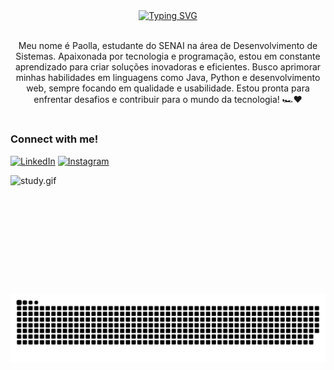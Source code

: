 <div align="center">
  <a href="https://git.io/typing-svg">
    <img src="https://readme-typing-svg.demolab.com?font=Fira+Code&weight=500&size=22&pause=1000&color=00b89f&center=true&vCenter=true&random=false&width=524&lines=%E2%8A%B9+Welcome+to+my+profile!+%CB%99%E1%B5%95%CB%99+%E2%8A%B9+" alt="Typing SVG">
  </a>
</div>

<img align="center" alt="" src="./src/header-gif.gif">



<p align="center">
  Meu nome é Paolla, estudante do SENAI na área de Desenvolvimento de Sistemas. Apaixonada por tecnologia e programação, estou em constante aprendizado para criar soluções inovadoras e eficientes. Busco aprimorar minhas habilidades em linguagens como Java, Python e desenvolvimento web, sempre focando em qualidade e usabilidade. Estou pronta para enfrentar desafios e contribuir para o mundo da tecnologia! 🏎️❤️
  
#

<img align="right" alt="" height="190px" src="./src/study.gif">

<h3 align="left">Connect with me!</h3>


[![LinkedIn](https://img.shields.io/badge/-LinkedIn-000?style=for-the-badge&logo=linkedin&logoColor=00b89f&color:FFF)](https:https://www.linkedin.com/in/paolla-paula-veronez-525441352/)
[![Instagram](https://img.shields.io/badge/-Instagram-000?style=for-the-badge&logo=instagram&logoColor=00b89f&color:FFF)](https://www.instagram.com/paolla_veronez5/)

<img data-target="animated-image.replacedImage" alt="study.gif" class="AnimatedImagePlayer-animatedImage" src="https://github.com/mari4souza/mari4souza/raw/main/src/study.gif" height="190px" style="display: block; opacity: 1;">




<picture align="center">
  <source media="(prefers-color-scheme: dark)" srcset="https://raw.githubusercontent.com/mari4souza/mari4souza/output/github-contribution-grid-snake-dark.svg">
  <source media="(prefers-color-scheme: light)" srcset="https://raw.githubusercontent.com/mari4souza/mari4souza/output/github-contribution-grid-snake-dark.svg">
  <img align="center" alt="github contribution grid snake animation" src="https://raw.githubusercontent.com/mari4souza/mari4souza/output/github-contribution-grid-snake.svg">
</picture>
